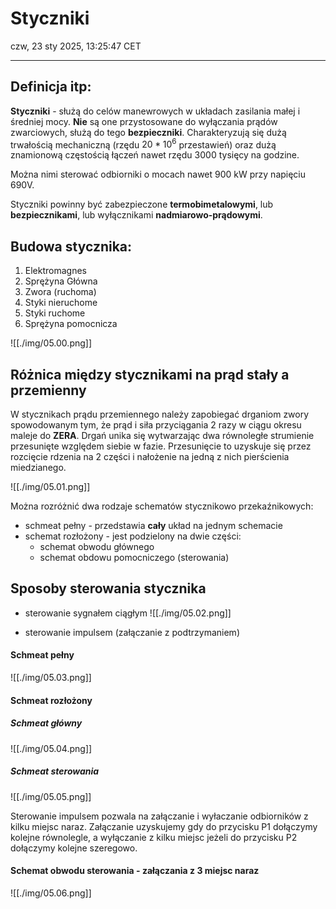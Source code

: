 # Styczniki

czw, 23 sty 2025, 13:25:47 CET

---

## Definicja itp:

**Styczniki** -  służą do celów manewrowych w układach zasilania małej i średniej mocy. **Nie** są one przystosowane do wyłączania prądów zwarciowych, służą do tego **bezpieczniki**.
Charakteryzują się dużą trwałością mechaniczną (rzędu $20 * 10^6$ przestawień) oraz dużą znamionową częstością łączeń nawet rzędu 3000 tysięcy na godzine.

Można nimi sterować odbiorniki o mocach nawet 900 kW przy napięciu 690V.

Styczniki powinny być zabezpieczone **termobimetalowymi**, lub **bezpiecznikami**, lub wyłącznikami **nadmiarowo-prądowymi**.

## Budowa stycznika:

1. Elektromagnes
2. Sprężyna Główna
3. Zwora (ruchoma)
4. Styki nieruchome
5. Styki ruchome
6. Sprężyna pomocnicza

![[./img/05.00.png]]

## Różnica między stycznikami na prąd stały a przemienny

W stycznikach prądu przemiennego należy zapobiegać drganiom zwory spowodowanym tym, że prąd i siła przyciągania 2 razy w ciągu okresu maleje do **ZERA**. Drgań unika się wytwarzając dwa równoległe strumienie przesunięte względem siebie w fazie. Przesunięcie to uzyskuje się przez rozcięcie rdzenia na 2 części i nałożenie na jedną z nich pierścienia miedzianego.

![[./img/05.01.png]]

Można rozróżnić dwa rodzaje schematów stycznikowo przekaźnikowych:
- schmeat pełny - przedstawia **cały** układ na jednym schemacie
- schemat rozłożony - jest podzielony na dwie części:
    - schemat obwodu głównego
    - schemat obdowu pomocniczego (sterowania)

## Sposoby sterowania stycznika

- sterowanie sygnałem ciągłym
![[./img/05.02.png]]

- sterowanie impulsem (załączanie z podtrzymaniem)

#### Schmeat pełny
![[./img/05.03.png]]

 #### Schmeat rozłożony

 ##### Schmeat główny
![[./img/05.04.png]]

 ##### Schmeat sterowania
![[./img/05.05.png]]

Sterowanie impulsem pozwala na załączanie i wyłaczanie odbiorników z kilku miejsc naraz. Załączanie uzyskujemy gdy do przycisku P1 dołączymy kolejne równolegle, a wyłączanie z kilku miejsc jeżeli do przycisku P2 dołączymy kolejne szeregowo.

#### Schemat obwodu sterowania - załączania z 3 miejsc naraz

![[./img/05.06.png]]
